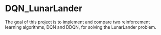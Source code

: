 # DQN_LunarLander
The goal of this project is to implement and compare two reinforcement learning algorithms, DQN and DDQN, for solving the LunarLander problem.
